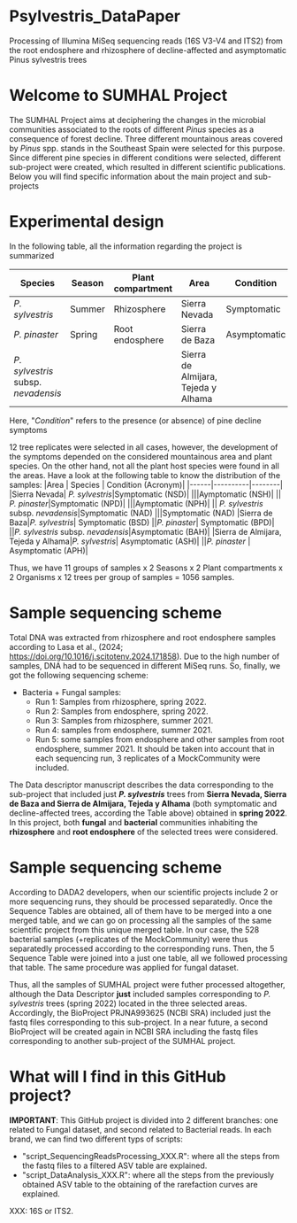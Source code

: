 # Psylvestris_DataPaper
Processing of Illumina MiSeq sequencing reads (16S V3-V4 and ITS2) from the root endosphere and rhizosphere of decline-affected and asymptomatic Pinus sylvestris trees
# Welcome to SUMHAL Project 

The SUMHAL Project aims at deciphering the changes in the microbial communities associated to the roots of different *Pinus* species as a consequence of forest decline. Three different mountainous areas covered by *Pinus* spp. stands in the Southeast Spain were selected for this purpose.
Since different pine species in different conditions were selected, different sub-project were created, which resulted in different scientific publications. Below you will find specific information about the main project and sub-projects

# Experimental design

In the following table, all the information regarding the project is summarized 

|Species  |Season  |Plant compartment  |Area  | Condition  |Organism  |
|----------|----------|------------------------|------ |--------------|-
|*P. sylvestris* | Summer |Rhizosphere|Sierra Nevada|Symptomatic|Bacteria
|*P. pinaster* |Spring|Root endosphere|Sierra de Baza|Asymptomatic|Fungi|
|*P. sylvestris* subsp. *nevadensis*|||Sierra de Almijara, Tejeda y Alhama|

Here, "*Condition*" refers to the presence (or absence) of pine decline symptoms

12 tree replicates were selected in all cases, however, the development of the symptoms depended on the considered mountainous area and plant species. On the other hand, not all the plant host species were found in all the areas. Have a look at the following table to know the distribution of the samples:
|Area | Species | Condition (Acronym)|
|------|----------|--------|
|Sierra Nevada| *P. sylvestris*|Symptomatic (NSD)|
|||Aymptomatic (NSH)|
|| *P. pinaster*|Symptomatic (NPD)|
|||Aymptomatic (NPH)|
|| *P. sylvestris* subsp. *nevadensis*|Symptomatic (NAD)
|||Symptomatic (NAD)
|Sierra de Baza|*P. sylvestris*| Symptomatic (BSD)
||*P. pinaster*| Symptomatic (BPD)|
||*P. sylvestris* subsp. *nevadensis*|Asymptomatic (BAH)|
|Sierra de Almijara, Tejeda y Alhama|*P. sylvestris*| Asymptomatic (ASH)|
||*P. pinaster* | Asymptomatic (APH)|

Thus, we have 11 groups of samples x 2 Seasons x 2 Plant compartments x 2 Organisms x 12 trees per group of samples = 1056 samples.

# Sample sequencing scheme
Total DNA was extracted from rhizosphere and root endosphere samples according to Lasa et al., (2024; https://doi.org/10.1016/j.scitotenv.2024.171858). Due to the high number of samples, DNA had to be sequenced in different MiSeq runs. So, finally, we got the following sequencing scheme:

 - Bacteria + Fungal samples:
	 - Run 1: Samples from rhizosphere, spring 2022.
	 - Run 2: Samples from endosphere, spring 2022.
	 - Run 3: Samples from rhizosphere, summer 2021.
	 - Run 4: samples from endosphere, summer 2021.
	 - Run 5: some samples from endosphere and other samples from root endosphere, summer 2021.
It should be taken into account that in each sequencing run, 3 replicates of a MockCommunity were included.

The Data descriptor manuscript describes the data corresponding to the sub-project that included just ***P. sylvestris*** trees from **Sierra Nevada, Sierra de Baza and Sierra de Almijara, Tejeda y Alhama** (both symptomatic and decline-affected trees, according the Table above) obtained in **spring 2022**. In this project, both **fungal** and **bacterial** communities inhabiting the **rhizosphere** and **root endosphere** of the selected trees were considered.

# Sample sequencing scheme
According to DADA2 developers, when our scientific projects include 2 or more sequencing runs, they should be processed separatedly. Once the Sequence Tables are obtained, all of them have to be merged into a one merged table, and we can go on processing all the samples of the same scientific project from this unique merged table.
In our case, the 528 bacterial samples (+replicates of the MockCommunity) were thus separatedly processed according to the corresponding runs. Then, the 5 Sequence Table were joined into a just one table, all we followed processing that table. The same procedure was applied for fungal dataset.

Thus, all the samples of SUMHAL project were futher processed altogether, although the Data Descriptor **just** included samples corresponding to *P. sylvestris* trees (spring 2022) located in the three selected areas. Accordingly, the BioProject PRJNA993625 (NCBI SRA) included just the fastq files corresponding to this sub-project. In a near future, a second BioProject will be created again in NCBI SRA including the fastq files corresponding to another sub-project of the SUMHAL project.

# What will I find in this GitHub project?

**IMPORTANT**: This GitHub project is divided into 2 different branches: one related to Fungal dataset, and second related to Bacterial reads. In each brand, we can find two different typs of scripts:

 - "script_SequencingReadsProcessing_XXX.R": where all the steps from the fastq files to a filtered ASV table are explained.
 - "script_DataAnalysis_XXX.R": where all the steps from the previously obtained ASV table to the obtaining of the rarefaction curves are explained.
 
XXX: 16S or ITS2.
